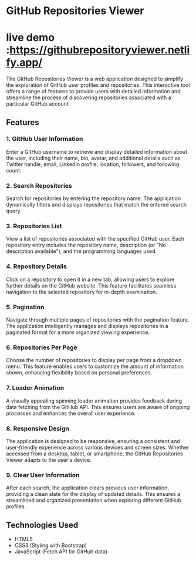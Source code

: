# GitHub Repositories Viewer
# live demo :https://githubrepositoryviewer.netlify.app/

The GitHub Repositories Viewer is a web application designed to simplify the exploration of GitHub user profiles and repositories. This interactive tool offers a range of features to provide users with detailed information and streamline the process of discovering repositories associated with a particular GitHub account.

## Features

### 1. GitHub User Information
Enter a GitHub username to retrieve and display detailed information about the user, including their name, bio, avatar, and additional details such as Twitter handle, email, LinkedIn profile, location, followers, and following count.

### 2. Search Repositories
Search for repositories by entering the repository name. The application dynamically filters and displays repositories that match the entered search query.

### 3. Repositories List
View a list of repositories associated with the specified GitHub user. Each repository entry includes the repository name, description (or "No description available"), and the programming languages used.

### 4. Repository Details
Click on a repository to open it in a new tab, allowing users to explore further details on the GitHub website. This feature facilitates seamless navigation to the selected repository for in-depth examination.

### 5. Pagination
Navigate through multiple pages of repositories with the pagination feature. The application intelligently manages and displays repositories in a paginated format for a more organized viewing experience.

### 6. Repositories Per Page
Choose the number of repositories to display per page from a dropdown menu. This feature enables users to customize the amount of information shown, enhancing flexibility based on personal preferences.

### 7. Loader Animation
A visually appealing spinning loader animation provides feedback during data fetching from the GitHub API. This ensures users are aware of ongoing processes and enhances the overall user experience.

### 8. Responsive Design
The application is designed to be responsive, ensuring a consistent and user-friendly experience across various devices and screen sizes. Whether accessed from a desktop, tablet, or smartphone, the GitHub Repositories Viewer adapts to the user's device.

### 9. Clear User Information
After each search, the application clears previous user information, providing a clean slate for the display of updated details. This ensures a streamlined and organized presentation when exploring different GitHub profiles.

## Technologies Used

- HTML5
- CSS3 (Styling with Bootstrap)
- JavaScript (Fetch API for GitHub data)
